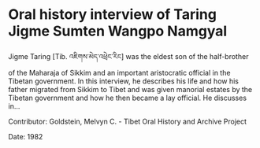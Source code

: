 # Oral history interview of Taring Jigme Sumten Wangpo Namgyal  
Jigme Taring [Tib. འཇིགས་མེད་འཕྲེང་རིང] was the eldest son of the half-brother of the Maharaja of Sikkim and an important aristocratic official in the Tibetan government. In this interview, he describes his life and how his father migrated from Sikkim to Tibet and was given manorial estates by the Tibetan government and how he then became a lay official. He discusses in... 

Contributor: Goldstein, Melvyn C. - Tibet Oral History and Archive Project  

Date:
1982  

